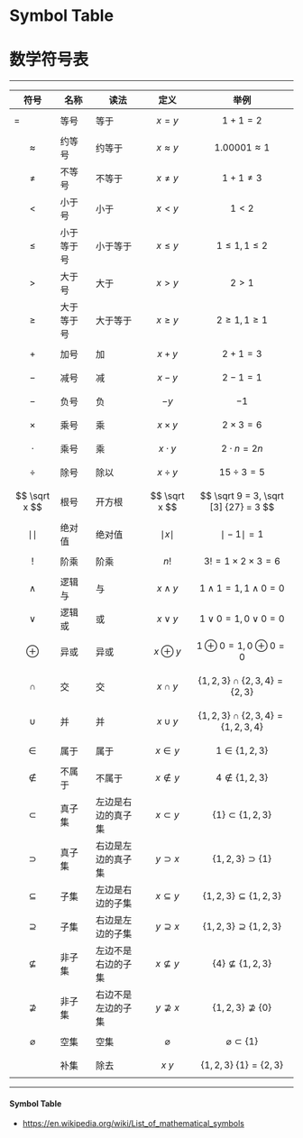 # Symbol Table
# 数学符号表

--------

| 符号              | 名称       | 读法               | 定义                 | 举例                                                 |
| ----------------- | ---------- | ------------------ | -------------------- | ---------------------------------------------------- |
| =                 | 等号       | 等于               | $$ x = y $$          | $$ 1+1 = 2 $$                                        |
| $$ \approx $$     | 约等号     | 约等于             | $$ x \approx y $$    | $$ 1.00001 \approx 1 $$                              |
| $$ \ne $$         | 不等号     | 不等于             | $$ x \ne y $$        | $$ 1 + 1 \ne 3 $$                                    |
| $$ \lt $$         | 小于号     | 小于               | $$ x \lt y $$        | $$ 1 \lt 2 $$                                        |
| $$ \le $$         | 小于等于号 | 小于等于           | $$ x \le y $$        | $$ 1 \le 1, 1 \le 2 $$                               |
| $$ \gt $$         | 大于号     | 大于               | $$ x \gt y $$        | $$ 2 \gt 1 $$                                        |
| $$ \ge $$         | 大于等于号 | 大于等于           | $$ x \ge y $$        | $$ 2 \ge 1, 1 \ge 1 $$                               |
| $$ + $$           | 加号       | 加                 | $$ x + y $$          | $$ 2 + 1 = 3 $$                                      |
| $$ - $$           | 减号       | 减                 | $$ x - y $$          | $$ 2 - 1 = 1 $$                                      |
| $$ - $$           | 负号       | 负                 | $$ -y $$             | $$ -1 $$                                             |
| $$ \times $$      | 乘号       | 乘                 | $$ x \times y $$     | $$ 2 \times 3 = 6 $$                                 |
| $$ \cdot $$       | 乘号       | 乘                 | $$ x \cdot y $$      | $$ 2 \cdot n = 2n $$                                 |
| $$ \div $$        | 除号       | 除以               | $$ x \div y $$       | $$ 15 \div 3 = 5 $$                                  |
| $$ \sqrt x $$     | 根号       | 开方根             | $$ \sqrt x $$        | $$ \sqrt 9 = 3, \sqrt [3] {27} = 3 $$                |
| $$ \mid \mid$$    | 绝对值     | 绝对值             | $$ \mid x \mid $$    | $$ \mid -1 \mid = 1 $$                               |
| $$ ! $$           | 阶乘       | 阶乘               | $$ n! $$             | $$ 3! = 1 \times 2 \times 3 = 6 $$                   |
| $$ \wedge $$      | 逻辑与     | 与                 | $$ x \wedge y $$     | $$ 1 \wedge 1 = 1, 1 \wedge 0 = 0 $$                 |
| $$ \vee $$        | 逻辑或     | 或                 | $$ x \vee y $$       | $$ 1 \vee 0 = 1, 0 \vee 0 = 0 $$                     |
| $$ \oplus $$      | 异或       | 异或               | $$ x \oplus y $$     | $$ 1 \oplus 0 = 1, 0 \oplus 0 = 0 $$                 |
| $$ \cap $$        | 交         | 交                 | $$ x \cap y $$       | $$ \{1, 2, 3\} \cap \{2, 3, 4\}  = \{2, 3\} $$       |
| $$ \cup $$        | 并         | 并                 | $$ x \cup y $$       | $$ \{1, 2, 3\} \cap \{2, 3, 4\}  = \{1, 2, 3, 4\} $$ |
| $$ \in $$         | 属于       | 属于               | $$ x \in y $$        | $$ 1 \in \{1, 2, 3\} $$                              |
| $$ \notin $$      | 不属于     | 不属于             | $$ x \notin y $$     | $$ 4 \notin \{1, 2, 3\} $$                           |
| $$ \subset $$     | 真子集     | 左边是右边的真子集 | $$ x \subset y $$    | $$ \{1\} \subset \{1, 2, 3\} $$                      |
| $$ \supset $$     | 真子集     | 右边是左边的真子集 | $$ y \supset x $$    | $$ \{1, 2, 3\} \supset \{1\} $$                      |
| $$ \subseteq $$   | 子集       | 左边是右边的子集   | $$ x \subseteq y $$  | $$ \{1, 2, 3\} \subseteq \{1, 2, 3\} $$              |
| $$ \supseteq $$   | 子集       | 右边是左边的子集   | $$ y \supseteq x $$  | $$ \{1, 2, 3\} \supseteq \{1, 2, 3\} $$              |
| $$ \nsubseteq $$  | 非子集     | 左边不是右边的子集 | $$ x \nsubseteq y $$ | $$ \{4\} \nsubseteq \{1, 2, 3\} $$                   |
| $$ \nsupseteq $$  | 非子集     | 右边不是左边的子集 | $$ y \nsupseteq x $$ | $$ \{1, 2, 3\} \nsupseteq \{0\} $$                   |
| $$ \varnothing $$ | 空集       | 空集               | $$ \varnothing $$    | $$ \varnothing \subset \{1\} $$                      |
| $$ \ $$           | 补集       | 除去               | $$ x \ y $$          | $$ \{1, 2, 3\} \ \{1\} = \{2, 3\} $$                 |

--------

#### Symbol Table

* https://en.wikipedia.org/wiki/List_of_mathematical_symbols
